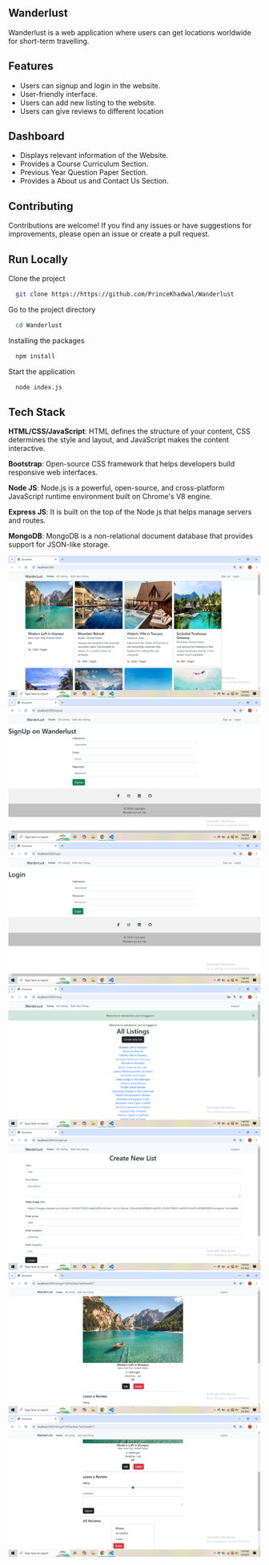 ## Wanderlust

Wanderlust is a web application where users can get locations worldwide for short-term travelling.

## Features

- Users can signup and login in the website.
- User-friendly interface.
- Users can add new listing to the website.
- Users can give reviews to different location

  
## Dashboard

- Displays relevant information of the Website.
- Provides a Course Curriculum Section.
- Previous Year Question Paper Section.
- Provides a About us and Contact Us Section.



## Contributing
Contributions are welcome! If you find any issues or have suggestions for improvements, please open an issue or create a pull request.


## Run Locally

Clone the project

```bash
  git clone https://https://github.com/PrinceKhadwal/Wanderlust
```

Go to the project directory

```bash
  cd Wanderlust
```

Installing the packages

```bash
  npm install
```

Start the application

```bash
  node index.js
```


## Tech Stack


**HTML/CSS/JavaScript**: HTML defines the structure of your content, CSS determines the style and layout, and JavaScript makes the content interactive.

**Bootstrap**: Open-source CSS framework that helps developers build responsive web interfaces.

**Node JS**: Node.js is a powerful, open-source, and cross-platform JavaScript runtime environment built on Chrome's V8 engine.

**Express JS**: It is built on the top of the Node js that helps manage servers and routes.

**MongoDB**: MongoDB is a non-relational document database that provides support for JSON-like storage.



<img src="https://github.com/PrinceKhadwal/Wanderlust-using-Backend/blob/main/screenshots/s1.png" />
<img src="https://github.com/PrinceKhadwal/Wanderlust-using-Backend/blob/main/screenshots/s2.png" />
<img src="https://github.com/PrinceKhadwal/Wanderlust-using-Backend/blob/main/screenshots/s3.png" />
<img src="https://github.com/PrinceKhadwal/Wanderlust-using-Backend/blob/main/screenshots/s4.png" />
<img src="https://github.com/PrinceKhadwal/Wanderlust-using-Backend/blob/main/screenshots/s5.png" />
<img src="https://github.com/PrinceKhadwal/Wanderlust-using-Backend/blob/main/screenshots/s6.png" />
<img src="https://github.com/PrinceKhadwal/Wanderlust-using-Backend/blob/main/screenshots/s7.png" />




